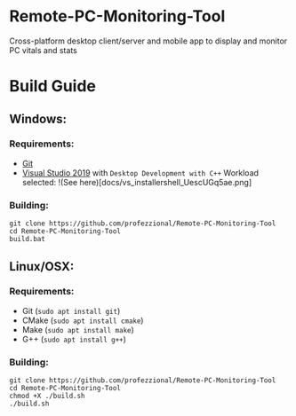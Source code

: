 # Remote-PC-Monitoring-Tool
Cross-platform desktop client/server and mobile app to display and monitor PC vitals and stats


# Build Guide

## Windows:

### Requirements:
* [Git](https://git-scm.com/download/win)
* [Visual Studio 2019](https://visualstudio.microsoft.com/vs/community/) with `Desktop Development with C++` Workload selected: !(See here)[docs/vs_installershell_UescUGq5ae.png]

### Building:
```
git clone https://github.com/profezzional/Remote-PC-Monitoring-Tool
cd Remote-PC-Monitoring-Tool
build.bat
```


## Linux/OSX:

### Requirements:
* Git (`sudo apt install git`)
* CMake (`sudo apt install cmake`)
* Make (`sudo apt install make`)
* G++ (`sudo apt install g++`)

### Building:
```
git clone https://github.com/profezzional/Remote-PC-Monitoring-Tool
cd Remote-PC-Monitoring-Tool
chmod +X ./build.sh
./build.sh
```